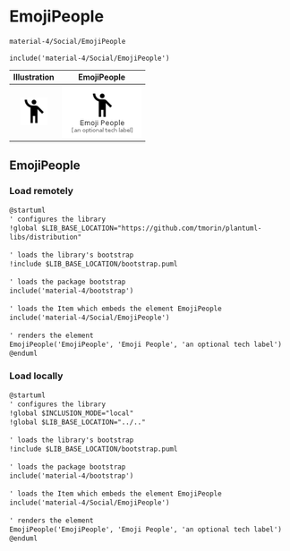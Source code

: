 # EmojiPeople


```text
material-4/Social/EmojiPeople
```

```text
include('material-4/Social/EmojiPeople')
```



| Illustration | EmojiPeople |
| :---: | :---: |
| ![illustration for Illustration](../../material-4/Social/EmojiPeople.png) | ![illustration for EmojiPeople](../../material-4/Social/EmojiPeople.Local.png) |




## EmojiPeople

### Load remotely
```plantuml
@startuml
' configures the library
!global $LIB_BASE_LOCATION="https://github.com/tmorin/plantuml-libs/distribution"

' loads the library's bootstrap
!include $LIB_BASE_LOCATION/bootstrap.puml

' loads the package bootstrap
include('material-4/bootstrap')

' loads the Item which embeds the element EmojiPeople
include('material-4/Social/EmojiPeople')

' renders the element
EmojiPeople('EmojiPeople', 'Emoji People', 'an optional tech label')
@enduml
```

### Load locally
```plantuml
@startuml
' configures the library
!global $INCLUSION_MODE="local"
!global $LIB_BASE_LOCATION="../.."

' loads the library's bootstrap
!include $LIB_BASE_LOCATION/bootstrap.puml

' loads the package bootstrap
include('material-4/bootstrap')

' loads the Item which embeds the element EmojiPeople
include('material-4/Social/EmojiPeople')

' renders the element
EmojiPeople('EmojiPeople', 'Emoji People', 'an optional tech label')
@enduml
```


